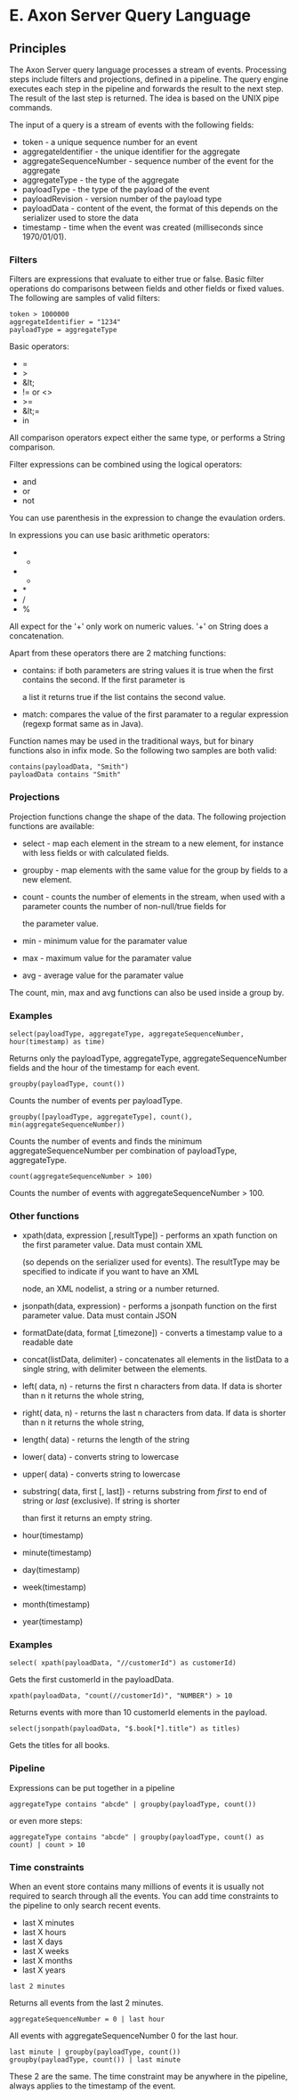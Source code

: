 # E. Axon Server Query Language

## Principles

The Axon Server query language processes a stream of events. Processing steps include filters and projections, defined in a pipeline. The query engine executes each step in the pipeline and forwards the result to the next step. The result of the last step is returned. The idea is based on the UNIX pipe commands.

The input of a query is a stream of events with the following fields:

* token - a unique sequence number for an event
* aggregateIdentifier - the unique identifier for the aggregate
* aggregateSequenceNumber - sequence number of the event for the aggregate
* aggregateType - the type of the aggregate
* payloadType - the type of the payload of the event
* payloadRevision - version number of the payload type
* payloadData - content of the event, the format of this depends on the serializer used to store the data
* timestamp - time when the event was created \(milliseconds since 1970/01/01\).

### Filters

Filters are expressions that evaluate to either true or false. Basic filter operations do comparisons between fields and other fields or fixed values. The following are samples of valid filters:

```text
token > 1000000
aggregateIdentifier = "1234"
payloadType = aggregateType
```

Basic operators:

* =
* &gt;
* \&lt;
* != or &lt;&gt;
* &gt;=
* \&lt;=
* in

All comparison operators expect either the same type, or performs a String comparison.

Filter expressions can be combined using the logical operators:

* and
* or
* not

You can use parenthesis in the expression to change the evaulation orders.

In expressions you can use basic arithmetic operators:

* +
* -
* \*
* \/
* %

All expect for the '+' only work on numeric values. '+' on String does a concatenation.

Apart from these operators there are 2 matching functions:

* contains: if both parameters are string values it is true when the first contains the second. If the first parameter is

  a list it returns true if the list contains the second value.

* match: compares the value of the first paramater to a regular expression \(regexp format same as in Java\).

Function names may be used in the traditional ways, but for binary functions also in infix mode. So the following two samples are both valid:

```text
contains(payloadData, "Smith")
payloadData contains "Smith"
```

### Projections

Projection functions change the shape of the data. The following projection functions are available:

* select - map each element in the stream to a new element, for instance with less fields or with calculated fields.
* groupby - map elements with the same value for the group by fields to a new element.
* count - counts the number of elements in the stream, when used with a parameter counts the number of non-null/true fields for

  the parameter value.

* min - minimum value for the paramater value
* max - maximum value for the paramater value
* avg - average value for the paramater value

The count, min, max and avg functions can also be used inside a group by.

### Examples

```text
select(payloadType, aggregateType, aggregateSequenceNumber, hour(timestamp) as time)
```

Returns only the payloadType, aggregateType, aggregateSequenceNumber fields and the hour of the timestamp for each event.

```text
groupby(payloadType, count())
```

Counts the number of events per payloadType.

```text
groupby([payloadType, aggregateType], count(), min(aggregateSequenceNumber))
```

Counts the number of events and finds the minimum aggregateSequenceNumber per combination of payloadType, aggregateType.

```text
count(aggregateSequenceNumber > 100)
```

Counts the number of events with aggregateSequenceNumber &gt; 100.

### Other functions

* xpath\(data, expression \[,resultType\]\) - performs an xpath function on the first parameter value. Data must contain XML

  \(so depends on the serializer used for events\). The resultType may be specified to indicate if you want to have an XML

  node, an XML nodelist, a string or a number returned.

* jsonpath\(data, expression\) - performs a jsonpath function on the first parameter value. Data must contain JSON
* formatDate\(data, format \[,timezone\]\) - converts a timestamp value to a readable date
* concat\(listData, delimiter\) - concatenates all elements in the listData to a single string, with delimiter between the elements.
* left\( data, n\) - returns the first n characters from data. If data is shorter than n it returns the whole string,
* right\( data, n\) - returns the last n characters from data. If data is shorter than n it returns the whole string,
* length\( data\) - returns the length of the string
* lower\( data\) - converts string to lowercase
* upper\( data\)  - converts string to lowercase
* substring\( data, first \[, last\]\) - returns substring from _first_ to end of string or _last_ \(exclusive\). If string is shorter

  than first it returns an empty string.

* hour\(timestamp\)
* minute\(timestamp\)
* day\(timestamp\)
* week\(timestamp\)
* month\(timestamp\)
* year\(timestamp\)

### Examples

```text
select( xpath(payloadData, "//customerId") as customerId)
```

Gets the first customerId in the payloadData.

```text
xpath(payloadData, "count(//customerId)", "NUMBER") > 10
```

Returns events with more than 10 customerId elements in the payload.

```text
select(jsonpath(payloadData, "$.book[*].title") as titles)
```

Gets the titles for all books.

### Pipeline

Expressions can be put together in a pipeline

```text
aggregateType contains "abcde" | groupby(payloadType, count())
```

or even more steps:

```text
aggregateType contains "abcde" | groupby(payloadType, count() as count) | count > 10
```

### Time constraints

When an event store contains many millions of events it is usually not required to search through all the events. You can add time constraints to the pipeline to only search recent events.

* last X minutes
* last X hours
* last X days
* last X weeks
* last X months
* last X years

```text
last 2 minutes
```

Returns all events from the last 2 minutes.

```text
aggregateSequenceNumber = 0 | last hour
```

All events with aggregateSequenceNumber 0 for the last hour.

```text
last minute | groupby(payloadType, count())
groupby(payloadType, count()) | last minute
```

These 2 are the same. The time constraint may be anywhere in the pipeline, always applies to the timestamp of the event.

